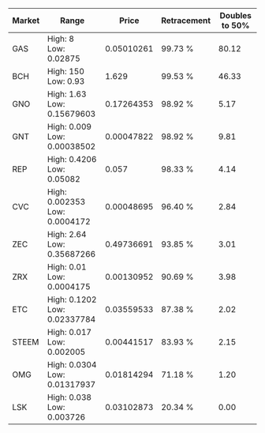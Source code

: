 | Market | Range | Price| Retracement | Doubles to 50% |
| --- | --- | --- | --- | --- |
| GAS | High: 8<br />Low: 0.02875 | 0.05010261 | 99.73 % | 80.12 |
| BCH | High: 150<br />Low: 0.93 | 1.629 | 99.53 % | 46.33 |
| GNO | High: 1.63<br />Low: 0.15679603 | 0.17264353 | 98.92 % | 5.17 |
| GNT | High: 0.009<br />Low: 0.00038502 | 0.00047822 | 98.92 % | 9.81 |
| REP | High: 0.4206<br />Low: 0.05082 | 0.057 | 98.33 % | 4.14 |
| CVC | High: 0.002353<br />Low: 0.0004172 | 0.00048695 | 96.40 % | 2.84 |
| ZEC | High: 2.64<br />Low: 0.35687266 | 0.49736691 | 93.85 % | 3.01 |
| ZRX | High: 0.01<br />Low: 0.0004175 | 0.00130952 | 90.69 % | 3.98 |
| ETC | High: 0.1202<br />Low: 0.02337784 | 0.03559533 | 87.38 % | 2.02 |
| STEEM | High: 0.017<br />Low: 0.002005 | 0.00441517 | 83.93 % | 2.15 |
| OMG | High: 0.0304<br />Low: 0.01317937 | 0.01814294 | 71.18 % | 1.20 |
| LSK | High: 0.038<br />Low: 0.003726 | 0.03102873 | 20.34 % | 0.00 |
